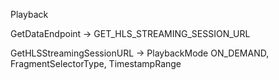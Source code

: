 Playback

GetDataEndpoint -> GET_HLS_STREAMING_SESSION_URL

GetHLSStreamingSessionURL -> PlaybackMode ON_DEMAND, FragmentSelectorType, TimestampRange
